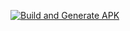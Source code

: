[![Build and Generate APK](https://github.com/DON2604/MediMind/actions/workflows/test.yml/badge.svg)](https://github.com/DON2604/MediMind/actions/workflows/test.yml)

